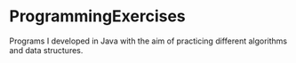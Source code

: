 # ProgrammingExercises
Programs I developed in Java with the aim of practicing different algorithms and data structures.
